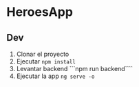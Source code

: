 # HeroesApp

## Dev

1. Clonar el proyecto
2. Ejecutar ```npm install```
3. Levantar backend ```npm run backend````
4. Ejecutar la app ```ng serve -o```
